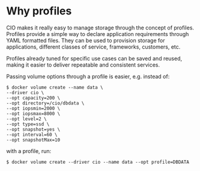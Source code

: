# Why profiles

CIO makes it really easy to manage storage through the concept of profiles. Profiles provide a simple way to declare application requirements through YAML formatted files. They can be used to provision storage for applications, different classes of service, frameworks, customers, etc.

Profiles already tuned for specific use cases can be saved and reused, making it easier to deliver repeatable and consistent services.

Passing volume options through a profile is easier, e.g. instead of:
```
$ docker volume create --name data \
--driver cio \
--opt capacity=200 \
--opt directory=/cio/dbdata \
--opt iopsmin=2000 \
--opt iopsmax=8000 \
--opt level=2 \
--opt type=ssd \
--opt snapshot=yes \
--opt interval=60 \
--opt snapshotMax=10
```
with a profile, run:
```
$ docker volume create --driver cio --name data --opt profile=DBDATA
```
